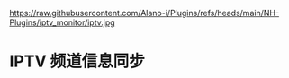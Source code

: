https://raw.githubusercontent.com/Alano-i/Plugins/refs/heads/main/NH-Plugins/iptv_monitor/iptv.jpg

# IPTV 频道信息同步
